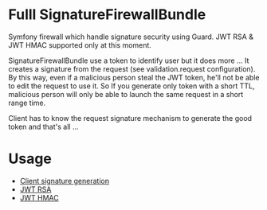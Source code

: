 Fulll SignatureFirewallBundle
=========================================

Symfony firewall which handle signature security using Guard. 
JWT RSA & JWT HMAC supported only at this moment.

SignatureFirewallBundle use a token to identify user but it does more ...
It creates a signature from the request (see validation.request configuration). By this way, even if a malicious person steal the JWT token, he'll not be able to edit the request to use it. So If you generate only token with a short TTL, malicious person will only be able to launch the same request in a short range time.

Client has to know the request signature mechanism to generate the good token and that's all ...

Usage
=====

- [Client signature generation](doc/client.md)
- [JWT RSA](doc/jwt_rsa.md)
- [JWT HMAC](doc/jwt_hmac.md)
